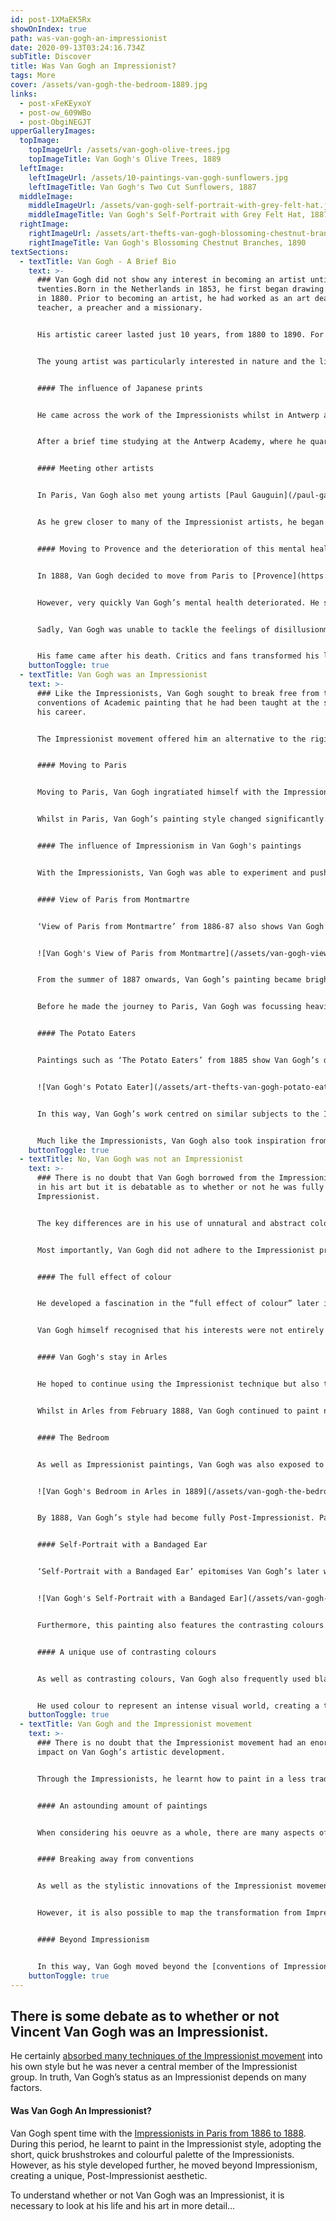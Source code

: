 ```yaml
---
id: post-1XMaEK5Rx
showOnIndex: true
path: was-van-gogh-an-impressionist
date: 2020-09-13T03:24:16.734Z
subTitle: Discover
title: Was Van Gogh an Impressionist?
tags: More
cover: /assets/van-gogh-the-bedroom-1889.jpg
links:
  - post-xFeKEyxoY
  - post-ow_609WBo
  - post-ObgiNEGJT
upperGalleryImages:
  topImage:
    topImageUrl: /assets/van-gogh-olive-trees.jpg
    topImageTitle: Van Gogh's Olive Trees, 1889
  leftImage:
    leftImageUrl: /assets/10-paintings-van-gogh-sunflowers.jpg
    leftImageTitle: Van Gogh's Two Cut Sunflowers, 1887
  middleImage:
    middleImageUrl: /assets/van-gogh-self-portrait-with-grey-felt-hat.jpg
    middleImageTitle: Van Gogh's Self-Portrait with Grey Felt Hat, 1887
  rightImage:
    rightImageUrl: /assets/art-thefts-van-gogh-blossoming-chestnut-branches-framed.jpg
    rightImageTitle: Van Gogh's Blossoming Chestnut Branches, 1890
textSections:
  - textTitle: Van Gogh - A Brief Bio
    text: >-
      ### Van Gogh did not show any interest in becoming an artist until his
      twenties.Born in the Netherlands in 1853, he first began drawing seriously
      in 1880. Prior to becoming an artist, he had worked as an art dealer, a
      teacher, a preacher and a missionary. 


      His artistic career lasted just 10 years, from 1880 to 1890. For the first four years, he focussed on drawing and watercolours, studying drawing at the Brussels Academy. In 1882, Van Gogh began experimenting with oil paints and the following year, he travelled to the north of the Netherlands in search of natural subjects. 


      The young artist was particularly interested in nature and the life of the peasants in the countryside. During this early period, after studying landscape painting with the Dutch artist Anton Mauve, Van Gogh's work gradually became bolder and more dynamic. 


      #### The influence of Japanese prints


      He came across the work of the Impressionists whilst in Antwerp and his fascination with the art style began to grow. At the same time, Van Gogh was also exposed to Japanese prints. This was a dominant cultural influence on avant-garde art at the time.


      After a brief time studying at the Antwerp Academy, where he quarrelled with tutors over the conventions of academic painting, Van Gogh decided to join his brother in Paris. In 1886, he moved in with Theo Van Gogh, who was an art dealer. Theo introduced him to several influential Impressionist painters including [Camille Pissarro](/camille-pissarro-biography) and [Edgar Degas](/edgar-degas-biography).


      #### Meeting other artists


      In Paris, Van Gogh also met young artists [Paul Gauguin](/paul-gauguin-biography) and [Georges Seurat](/georges-seurat-biography). Under these new artistic influences, Van Gogh’s style changed significantly. His interest in the Impressionist style is indicated by a letter written to Horace Mann Livens in 1886, where he says: “In Antwerp I did not even know what the Impressionists were, now I have seen them and though not being one of the club, yet I have much admired certain Impressionist pictures – Degas, nude figure – [Claude Monet](/claude-monet-biography), landscape." 


      As he grew closer to many of the Impressionist artists, he began working with Impressionist techniques in his artworks, focussing especially on self-portraits. During this period, Van Gogh began to use colours to express his emotions, beginning a trend that would come to define his later style.


      #### Moving to Provence and the deterioration of this mental health


      In 1888, Van Gogh decided to move from Paris to [Provence](https://en.wikipedia.org/wiki/Provence), entering into his most productive artistic period. Joined by Gauguin, the two artists collaborated on many works, drawing inspiration from one another. It was during this period that Van Gogh painted some of his most famous works including his Sunflowers series and ‘Café Terrace at Night’.


      However, very quickly Van Gogh’s mental health deteriorated. He suffered from bouts of depression and was admitted to hospital. During his recovery, Van Gogh painted many works from images in his memory. These paintings are more lyrical than his earlier paintings, featuring movement and swirling, dreamlike brushstrokes.


      Sadly, Van Gogh was unable to tackle the feelings of disillusionment, guilt and frustration that overwhelmed him. He eventually shot himself on 27th July 1890, saying to police “What I have done is nobody else’s business. I am free to do what I like with my own body.” He died two days later. 


      His fame came after his death. Critics and fans transformed his life into a story of tragedy and drama, taking Van Gogh as the ideal image of a struggling, tortured artist. He is now a legendary figure, closely tied to the Impressionist movement but also belonging to his own category of artistic genius whose work continues to fascinate art lovers around the world.
    buttonToggle: true
  - textTitle: Van Gogh was an Impressionist
    text: >-
      ### Like the Impressionists, Van Gogh sought to break free from the
      conventions of Academic painting that he had been taught at the start of
      his career.


      The Impressionist movement offered him an alternative to the rigid expectations of European painting at the time and gave him an outlet to begin experimenting with his own style.


      #### Moving to Paris


      Moving to Paris, Van Gogh ingratiated himself with the Impressionist group through his brother, Theo. He socialised with many artists of the Impressionist movement on the Boulevard de Clichy, visiting cafés such as le [Café du Tambourin](https://en.wikipedia.org/wiki/Caf%C3%A9_du_Tambourin) and the Moulin de la Galette in Montmarte. In this setting, he was exposed to new ideas surrounding art and artistic expression and the tutelage of prominent Impressionist artists, especially Pissarro.


      Whilst in Paris, Van Gogh’s painting style changed significantly. In his early career, he was heavily influenced by [Peter Paul Rubens](https://en.wikipedia.org/wiki/Peter_Paul_Rubens) and he had travelled to Antwerp in search of a collection of Ruben’s works. When Van Gogh encountered the Impressionists, he began incorporating the Impressionist technique of short, quick brushstrokes into his painting. Furthermore, he transformed his colour palette from the browns and blacks of the Dutch style towards vibrant, bold colours and lighter tones. 


      #### The influence of Impressionism in Van Gogh's paintings


      With the Impressionists, Van Gogh was able to experiment and push the boundaries of art beyond what was accepted and expected at this time. Van Gogh’s Montmarte series from 1887 is an ideal example of Impressionism’s influence on his painting during a brief two years. In this series, Van Gogh focussed on the countryside around Montmarte, painting in soft, naturalistic colours and using short, dabbed brustrokes. He paid attention to natural light in particular, painting fields, farm buildings and the sky in gentle tones. 


      #### View of Paris from Montmartre


      ‘View of Paris from Montmartre’ from 1886-87 also shows Van Gogh’s interest in the Impressionist goal of painting everyday life in an honest light. Hence, this painting shows smoke-filled Paris as an industrial city, complete with chimneys and grey rooftops. The sky in the image is bleak, painted with thick, impasto paint that is typical of the Impressionist style.


      ![Van Gogh's View of Paris from Montmartre](/assets/van-gogh-view-of-paris-from-montmartre-1886.jpg "Van Gogh's View of Paris from Montmartre")


      From the summer of 1887 onwards, Van Gogh’s painting became brighter and more colourful. His brushstrokes also became far shorter, bordering on Pointillism. He worked quickly, seeking to capture an instant in time. Often these instantaneous moments captured the scene but also his feelings at that moment. Drawing on the Impressionist style, Van Gogh also used complimentary colours and optical mixing to build up the images.


      Before he made the journey to Paris, Van Gogh was focussing heavily on depictions of the peasants in rural Holland. His work was closely linked to images of the daily life of peasants, including the hardships they faced. He also sought to capture the landscape in which the peasants worked and lived.


      #### The Potato Eaters


      Paintings such as ‘The Potato Eaters’ from 1885 show Van Gogh’s desire to paint people in raw, unassuming settings. This links his work to that of the Impressionist movement and artists including Edgar Degas and Edouard Manet. However, the stylistic features of these early works are distinctly his own, lacking the feathered brushstrokes and pastel palette of the Impressionist style.


      ![Van Gogh's Potato Eater](/assets/art-thefts-van-gogh-potato-eaters.jpg "Van Gogh's Potato Eater")


      In this way, Van Gogh’s work centred on similar subjects to the Impressionists. When in France, he also painted many still-life works. ‘Bouquet of Flowers in a Vase’ from 1889-90 is one such work, echoing the still life paintings of Monet in particular. There are clear parallels between Monet’s Impressionist paintings of Chrysanthemums from between 1878 and 1883 and many of Van Gogh’s still life paintings, especially the bright colours and thick, short brushstrokes that make up the petals of the flowers.


      Much like the Impressionists, Van Gogh also took inspiration from the world around him. When he moved to Arles in 1888, he incorporated the bright light of the southern sun into his paintings. This is evident in paintings like ‘The Langlois Bridge at Arles with lady and umbrella’ from 1888, which shines with the natural bright sunlight of Provence. His desire to paint en plein air demonstrates the close relationship he had with Impressionism, especially in his landscape paintings.
    buttonToggle: true
  - textTitle: No, Van Gogh was not an Impressionist
    text: >-
      ### There is no doubt that Van Gogh borrowed from the Impressionist style
      in his art but it is debatable as to whether or not he was fully
      Impressionist.


      The key differences are in his use of unnatural and abstract colour effects in his work, which drew on colour contrasts rather than the effects of natural light.


      Most importantly, Van Gogh did not adhere to the Impressionist principal of representing subjects as they appear. The Impressionists sought to use colour in a natural way, to capture the world they saw around them. Van Gogh, on the other hand, chose to manipulate colour as a symbolic element in many of his paintings, using dramatic colour contrasts to create a sense of atmosphere rather than realism.


      #### The full effect of colour


      He developed a fascination in the “full effect of colour” later into his career, squeezing paint directly onto his canvas from the paint tube and creating dizzying works of saturated colour contrasts. These paintings are far removed from the soft tones of the Impressionist style and represent something that was Van Gogh’s own. 


      Van Gogh himself recognised that his interests were not entirely compatible with the original artists of the Impressionist movement. Instead, he wished to establish a separate Impressionist group consisting of himself, [Gauguin](/paul-gauguin-biography) and [Henri Toulouse-Lautrec](https://en.wikipedia.org/wiki/Henri_de_Toulouse-Lautrec). 


      #### Van Gogh's stay in Arles


      He hoped to continue using the Impressionist technique but also to experiment with other methods. He chose Arles as the location for his new artistic community, away from the pressures of city life in Paris. This geographic separation from the centre of the Impressionist became highly significant. Though the other artists did not follow him, Van Gogh’s move to Arles signalled the start of a highly experimental period.


      Whilst in Arles from February 1888, Van Gogh continued to paint natural subjects and ordinary life but he did so in a bold, almost psychedelic manner. His paintings sought to capture not just the visual features of the landscape but also to paint his internal feelings onto the canvas. He used the time in the south of France to further his own, distinct style of painting. 


      #### The Bedroom


      As well as Impressionist paintings, Van Gogh was also exposed to Japanese prints, an art style that had a significant influence on the Impressionist technique. In his later paintings from Arles, the Japanese influence is evident. ‘The Bedroom’ from 1889 is one such example, featuring the flat composition and distinct outlines of the Japanese style.


      ![Van Gogh's Bedroom in Arles in 1889](/assets/van-gogh-the-bedroom-1889.jpg "Van Gogh's Bedroom in Arles in 1889")


      By 1888, Van Gogh’s style had become fully Post-Impressionist. Paintings such as ‘Portrait of Père Tanguy’ from and ‘Self-Portrait in Front of Easel’ are some of the best examples of his unique style. Similarly, ‘Self-Portrait with Bandaged Ear’ can be seen as an indication of Van Gogh’s firmly Post-Impressionist style.


      #### Self-Portrait with a Bandaged Ear


      ‘Self-Portrait with a Bandaged Ear’ epitomises Van Gogh’s later work. Rather than the Pointillist inspired brushstrokes of his Parisian paintings, this work uses longer brushstrokes, laid in similar directions to form parts of the composition. These brushstrokes are very distinctive and typical of Van Gogh’s later style. 


      ![Van Gogh's Self-Portrait with a Bandaged Ear](/assets/van-gogh-self-portrait-with-bandaged-ear-1889.jpg "Van Gogh's Self-Portrait with a Bandaged Ear")


      Furthermore, this painting also features the contrasting colours of Van Gogh’s personal brand of Post-Impressionism. He wears a green coat, set against a red and orange background. The colours are dazzling, far removed from the softer tones of Impressionist artists like Claude Monet and Berthe Morisot.


      #### A unique use of contrasting colours


      As well as contrasting colours, Van Gogh also frequently used black in his painting. This is something that many Impressionists sought to move away from. Manet and Morisot continued to use black but to a much lesser extent than many other artists. Pure black was a feature that was generally avoided by the Impressionists and yet many of Van Gogh’s works feature this pigment.


      He used colour to represent an intense visual world, creating a truly individual style. This often involved black, for outlines and shadows. Van Gogh’s Post-Impressionist style is best seen in artworks such as ‘Wheatfield with Crows’ from 1890, which has now become known as one of the most impressive works of his entire career.
    buttonToggle: true
  - textTitle: Van Gogh and the Impressionist movement
    text: >-
      ### There is no doubt that the Impressionist movement had an enormous
      impact on Van Gogh’s artistic development.


      Through the Impressionists, he learnt how to paint in a less traditional style, experimenting with novel colour effects and visible brushstrokes and moving away from academic painting.


      #### An astounding amount of paintings


      When considering his oeuvre as a whole, there are many aspects of the Impressionist movement that shine through in [Van Gogh’s work](/van-gogh-biography) throughout his career. He was a prolific artist, painting over 800 oil paintings and producing around 700 drawings during his short life. In these works, there are numerous examples of the Impressionist style. It is perhaps for this reason that Van Gogh is often classed as Impressionist in popular culture.


      #### Breaking away from conventions


      As well as the stylistic innovations of the Impressionist movement, Van Gogh also followed many of the conventions of Impressionist painting in his choice of subjects. The Impressionist movement focussed heavily on painting landscapes en plein air and depicting ordinary life. By breaking away from the academic conventions, Van Gogh was free to experiment with painting the world around him. This linked him closely to the Impressionists as the artists sought to capture everyday subjects in a rapidly modernising world.


      However, it is also possible to map the transformation from Impressionism to Post-Impressionism in Van Gogh’s later paintings. He abandoned the natural, soft colour palettes of the Impressionist movement and instead began using stark, brilliant colours that were far more expressionist. In the later period of his career, Van Gogh’s works take on a style that is entirely their own.


      #### Beyond Impressionism


      In this way, Van Gogh moved beyond the [conventions of Impressionism](/when-was-the-impressionist-period) as his career progressed. His later work cannot be said to be fully Impressionist, lacking many of the naturalistic features of the Impressionist style. Despite borrowing from key principles of the Impressionist style, his intense paintings are too distinctive to belong to the Impressionist movement. As a result, Van Gogh is regarded principally as a Post-Impressionist painter.
    buttonToggle: true
---
```

## There is some debate as to whether or not Vincent Van Gogh was an Impressionist.

He certainly [absorbed many techniques of the Impressionist movement](/was-van-gogh-an-impressionist#4) into his own style but he was never a central member of the Impressionist group. In truth, Van Gogh’s status as an Impressionist depends on many factors.

#### Was Van Gogh An Impressionist?

Van Gogh spent time with the [Impressionists in Paris from 1886 to 1888](/was-van-gogh-an-impressionist#1). During this period, he learnt to paint in the Impressionist style, adopting the short, quick brushstrokes and colourful palette of the Impressionists. However, as his style developed further, he moved beyond Impressionism, creating a unique, Post-Impressionist aesthetic.

To understand whether or not Van Gogh was an Impressionist, it is necessary to look at his life and his art in more detail…